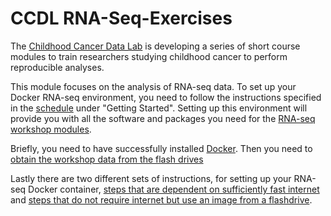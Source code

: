 # CCDL RNA-Seq-Exercises

The [Childhood Cancer Data Lab](ccdatalab.org) is developing a series of short course modules to train researchers studying childhood cancer to perform reproducible analyses.

This module focuses on the analysis of RNA-seq data. To set up your Docker
RNA-seq environment, you need to follow the instructions specified in the [schedule](schedule.md)
under "Getting Started". Setting up this environment will
provide you with all the software and packages you need for the [RNA-seq workshop modules](https://github.com/AlexsLemonade/training-modules).

Briefly, you need to have successfully installed [Docker](https://github.com/AlexsLemonade/training-modules/blob/master/docker-install/README.md). Then you need to [obtain the workshop data from the flash drives](flashdrive-instructions.md)

Lastly there are two different sets of instructions, for setting up your RNA-seq Docker container,
[steps that are dependent on sufficiently fast internet](docker-pull.md) and
[steps that do not require internet but use an image from a flashdrive](docker-load.md).
